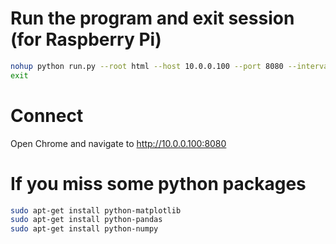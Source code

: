 # Run the program and exit session (for Raspberry Pi)

```bash
nohup python run.py --root html --host 10.0.0.100 --port 8080 --interval 1800 -db database.db &
exit
```

# Connect

Open Chrome and navigate to http://10.0.0.100:8080

# If you miss some python packages

```bash
sudo apt-get install python-matplotlib
sudo apt-get install python-pandas
sudo apt-get install python-numpy
```
